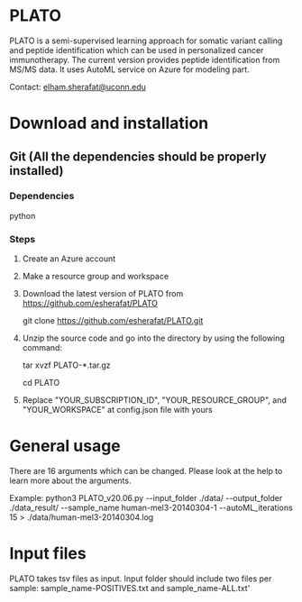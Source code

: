 # PLATO

   PLATO is a semi-supervised learning approach for somatic variant calling and peptide identification which can  be used in personalized cancer immunotherapy. The current version provides peptide identification from MS/MS data. It uses AutoML service on Azure for modeling part.
   
   Contact: elham.sherafat@uconn.edu

# Download and installation

## Git (All the dependencies should be properly installed)

### Dependencies
python    

### Steps
1) Create an Azure account

2) Make a resource group and workspace 

3) Download the latest version of PLATO from https://github.com/esherafat/PLATO
    
    git clone https://github.com/esherafat/PLATO.git
    
4) Unzip the source code and go into the directory by using the following command:

    tar xvzf PLATO-*.tar.gz

    cd PLATO

5) Replace "YOUR_SUBSCRIPTION_ID", "YOUR_RESOURCE_GROUP", and "YOUR_WORKSPACE" at config.json file with yours

# General usage

There are 16 arguments which can be changed. Please look at the help to learn more about the arguments. 

Example: 
python3 PLATO_v20.06.py --input_folder ./data/ --output_folder ./data_result/ --sample_name human-mel3-20140304-1  --autoML_iterations 15 > ./data/human-mel3-20140304.log

# Input files

PLATO takes tsv files as input. Input folder should include two files per sample: 
sample_name-POSITIVES.txt and sample_name-ALL.txt'
 
 
